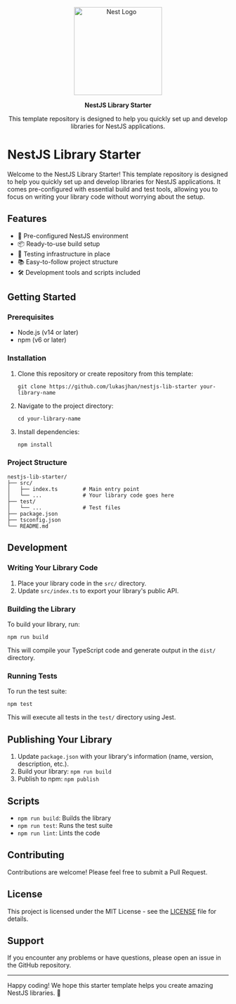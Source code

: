 <p align="center">
  <a href="http://nestjs.com/" target="blank"><img src="https://nestjs.com/img/logo-small.svg" width="200" alt="Nest Logo" /></a>
</p>

<p align="center"><b>NestJS Library Starter</b></p>
<p align="center">This template repository is designed to help you quickly set up and develop libraries for NestJS applications.

# NestJS Library Starter

Welcome to the NestJS Library Starter! This template repository is designed to help you quickly set up and develop libraries for NestJS applications. It comes pre-configured with essential build and test tools, allowing you to focus on writing your library code without worrying about the setup.

## Features

- 🚀 Pre-configured NestJS environment
- 📦 Ready-to-use build setup
- 🧪 Testing infrastructure in place
- 📚 Easy-to-follow project structure
- 🛠 Development tools and scripts included

## Getting Started

### Prerequisites

- Node.js (v14 or later)
- npm (v6 or later)

### Installation

1. Clone this repository or create repository from this template:

   ```
   git clone https://github.com/lukasjhan/nestjs-lib-starter your-library-name
   ```

2. Navigate to the project directory:

   ```
   cd your-library-name
   ```

3. Install dependencies:
   ```
   npm install
   ```

### Project Structure

```
nestjs-lib-starter/
├── src/
│   ├── index.ts        # Main entry point
│   └── ...             # Your library code goes here
├── test/
│   └── ...             # Test files
├── package.json
├── tsconfig.json
└── README.md
```

## Development

### Writing Your Library Code

1. Place your library code in the `src/` directory.
2. Update `src/index.ts` to export your library's public API.

### Building the Library

To build your library, run:

```
npm run build
```

This will compile your TypeScript code and generate output in the `dist/` directory.

### Running Tests

To run the test suite:

```
npm test
```

This will execute all tests in the `test/` directory using Jest.

## Publishing Your Library

1. Update `package.json` with your library's information (name, version, description, etc.).
2. Build your library: `npm run build`
3. Publish to npm: `npm publish`

## Scripts

- `npm run build`: Builds the library
- `npm run test`: Runs the test suite
- `npm run lint`: Lints the code

## Contributing

Contributions are welcome! Please feel free to submit a Pull Request.

## License

This project is licensed under the MIT License - see the [LICENSE](./LICENSE-TEMPLATELICENSE) file for details.

## Support

If you encounter any problems or have questions, please open an issue in the GitHub repository.

---

Happy coding! We hope this starter template helps you create amazing NestJS libraries. 🚀
